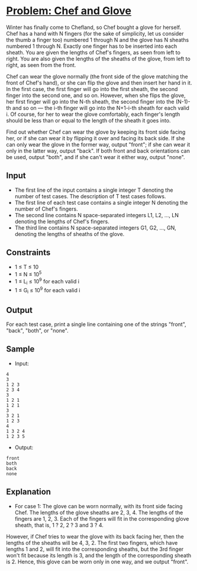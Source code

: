 # [Problem: Chef and Glove](https://www.codechef.com/problems/CHEGLOVE)

Winter has finally come to Chefland, so Chef bought a glove for herself. Chef has a hand with N fingers (for the sake of simplicity, let us consider the thumb a finger too) numbered 1 through N and the glove has N sheaths numbered 1 through N. Exactly one finger has to be inserted into each sheath. You are given the lengths of Chef's fingers, as seen from left to right. You are also given the lengths of the sheaths of the glove, from left to right, as seen from the front.<br>

Chef can wear the glove normally (the front side of the glove matching the front of Chef's hand), or she can flip the glove and then insert her hand in it. In the first case, the first finger will go into the first sheath, the second finger into the second one, and so on. However, when she flips the glove, her first finger will go into the N-th sheath, the second finger into the (N-1)-th and so on — the i-th finger will go into the N+1-i-th sheath for each valid i. Of course, for her to wear the glove comfortably, each finger's length should be less than or equal to the length of the sheath it goes into. <br>

Find out whether Chef can wear the glove by keeping its front side facing her, or if she can wear it by flipping it over and facing its back side. If she can only wear the glove in the former way, output "front"; if she can wear it only in the latter way, output "back". If both front and back orientations can be used, output "both", and if she can't wear it either way, output "none". <br>

## Input

- The first line of the input contains a single integer T denoting the number of test cases. The description of T test cases follows.
- The first line of each test case contains a single integer N denoting the number of Chef's fingers.
- The second line contains N space-separated integers L1, L2, ..., LN denoting the lengths of Chef's fingers.
- The third line contains N space-separated integers G1, G2, ..., GN, denoting the lengths of sheaths of the glove. 

## Constraints

- 1 ≤ T ≤ 10
- 1 ≤ N ≤ 10<sup>5</sup>
- 1 ≤ L<sub>i</sub> ≤ 10<sup>9</sup> for each valid i
- 1 ≤ G<sub>i</sub> ≤ 10<sup>9</sup> for each valid i

## Output

For each test case, print a single line containing one of the strings "front", "back", "both", or "none".

## Sample

- Input:
```
4
3
1 2 3
2 3 4
3
1 2 1
1 2 1
3
3 2 1
1 2 3
4
1 3 2 4
1 2 3 5
```

- Output:
```
front
both
back
none
```

## Explanation

- For case 1: The glove can be worn normally, with its front side facing Chef. The lengths of the glove sheaths are 2, 3, 4. The lengths of the fingers are 1, 2, 3. Each of the fingers will fit in the corresponding glove sheath, that is, 1 ? 2, 2 ? 3 and 3 ? 4. <br>

However, if Chef tries to wear the glove with its back facing her, then the lengths of the sheaths will be 4, 3, 2. The first two fingers, which have lengths 1 and 2, will fit into the corresponding sheaths, but the 3rd finger won't fit because its length is 3, and the length of the corresponding sheath is 2. Hence, this glove can be worn only in one way, and we output "front".
